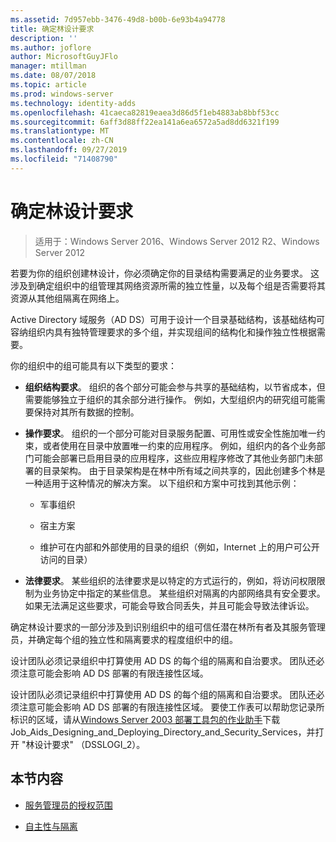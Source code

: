 ```yaml
---
ms.assetid: 7d957ebb-3476-49d8-b00b-6e93b4a94778
title: 确定林设计要求
description: ''
ms.author: joflore
author: MicrosoftGuyJFlo
manager: mtillman
ms.date: 08/07/2018
ms.topic: article
ms.prod: windows-server
ms.technology: identity-adds
ms.openlocfilehash: 41caeca82819eaea3d86d5f1eb4883ab8bbf53cc
ms.sourcegitcommit: 6aff3d88ff22ea141a6ea6572a5ad8dd6321f199
ms.translationtype: MT
ms.contentlocale: zh-CN
ms.lasthandoff: 09/27/2019
ms.locfileid: "71408790"
---
```

# <a name="identifying-forest-design-requirements"></a>确定林设计要求

>适用于：Windows Server 2016、Windows Server 2012 R2、Windows Server 2012

若要为你的组织创建林设计，你必须确定你的目录结构需要满足的业务要求。 这涉及到确定组织中的组管理其网络资源所需的独立性量，以及每个组是否需要将其资源从其他组隔离在网络上。  
  
Active Directory 域服务（AD DS）可用于设计一个目录基础结构，该基础结构可容纳组织内具有独特管理要求的多个组，并实现组间的结构化和操作独立性根据需要。  
  
你的组织中的组可能具有以下类型的要求：  
  
-   **组织结构要求**。 组织的各个部分可能会参与共享的基础结构，以节省成本，但需要能够独立于组织的其余部分进行操作。 例如，大型组织内的研究组可能需要保持对其所有数据的控制。  
  
-   **操作要求**。 组织的一个部分可能对目录服务配置、可用性或安全性施加唯一约束，或者使用在目录中放置唯一约束的应用程序。 例如，组织内的各个业务部门可能会部署已启用目录的应用程序，这些应用程序修改了其他业务部门未部署的目录架构。 由于目录架构是在林中所有域之间共享的，因此创建多个林是一种适用于这种情况的解决方案。 以下组织和方案中可找到其他示例：  
  
    -   军事组织  
  
    -   宿主方案  
  
    -   维护可在内部和外部使用的目录的组织（例如，Internet 上的用户可公开访问的目录）  
  
-   **法律要求**。 某些组织的法律要求是以特定的方式运行的，例如，将访问权限限制为业务协定中指定的某些信息。 某些组织对隔离的内部网络具有安全要求。 如果无法满足这些要求，可能会导致合同丢失，并且可能会导致法律诉讼。  
  
确定林设计要求的一部分涉及到识别组织中的组可信任潜在林所有者及其服务管理员，并确定每个组的独立性和隔离要求的程度组织中的组。  
  
设计团队必须记录组织中打算使用 AD DS 的每个组的隔离和自治要求。 团队还必须注意可能会影响 AD DS 部署的有限连接性区域。  
  
设计团队必须记录组织中打算使用 AD DS 的每个组的隔离和自治要求。 团队还必须注意可能会影响 AD DS 部署的有限连接性区域。 要使工作表可以帮助您记录所标识的区域，请从[Windows Server 2003 部署工具包的作业助手](https://go.microsoft.com/fwlink/?LinkID=102558)下载 Job_Aids_Designing_and_Deploying_Directory_and_Security_Services，并打开 "林设计要求" （DSSLOGI_2）。  
  
## <a name="in-this-section"></a>本节内容  
  
-   [服务管理员的授权范围](../../ad-ds/plan/Service-Administrator-Scope-of-Authority.md)  
  
-   [自主性与隔离](../../ad-ds/plan/Autonomy-vs.-Isolation.md)  
